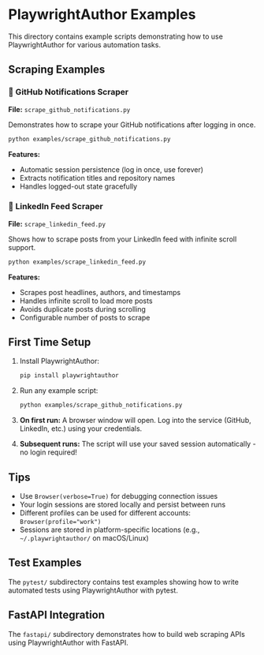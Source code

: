 # PlaywrightAuthor Examples

This directory contains example scripts demonstrating how to use PlaywrightAuthor for various automation tasks.

## Scraping Examples

### 🔔 GitHub Notifications Scraper
**File:** `scrape_github_notifications.py`

Demonstrates how to scrape your GitHub notifications after logging in once.

```bash
python examples/scrape_github_notifications.py
```

**Features:**
- Automatic session persistence (log in once, use forever)
- Extracts notification titles and repository names
- Handles logged-out state gracefully

### 💼 LinkedIn Feed Scraper
**File:** `scrape_linkedin_feed.py`

Shows how to scrape posts from your LinkedIn feed with infinite scroll support.

```bash
python examples/scrape_linkedin_feed.py
```

**Features:**
- Scrapes post headlines, authors, and timestamps
- Handles infinite scroll to load more posts
- Avoids duplicate posts during scrolling
- Configurable number of posts to scrape

## First Time Setup

1. Install PlaywrightAuthor:
   ```bash
   pip install playwrightauthor
   ```

2. Run any example script:
   ```bash
   python examples/scrape_github_notifications.py
   ```

3. **On first run:** A browser window will open. Log into the service (GitHub, LinkedIn, etc.) using your credentials.

4. **Subsequent runs:** The script will use your saved session automatically - no login required!

## Tips

- Use `Browser(verbose=True)` for debugging connection issues
- Your login sessions are stored locally and persist between runs
- Different profiles can be used for different accounts: `Browser(profile="work")`
- Sessions are stored in platform-specific locations (e.g., `~/.playwrightauthor/` on macOS/Linux)

## Test Examples

The `pytest/` subdirectory contains test examples showing how to write automated tests using PlaywrightAuthor with pytest.

## FastAPI Integration

The `fastapi/` subdirectory demonstrates how to build web scraping APIs using PlaywrightAuthor with FastAPI.